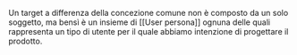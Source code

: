 Un target a differenza della concezione comune non è composto da un solo soggetto, ma bensì è un insieme di [[User persona]] ognuna delle quali rappresenta un tipo di utente per il quale abbiamo intenzione di progettare il prodotto.
